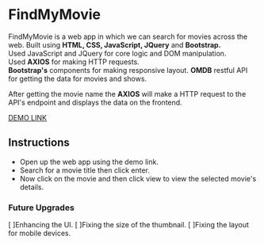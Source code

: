 <h1>FindMyMovie</h1>
FindMyMovie is a web app in which we can search for movies across the web. Built using <b>HTML, CSS, JavaScript, JQuery</b> and <b>Bootstrap.</b><br>
Used JavaScript and JQuery for core logic and DOM manipulation.<br>
Used <b>AXIOS</b> for making HTTP requests.<br>
<b>Bootstrap's</b> components for making responsive layout. 
<b>OMDB</b> restful API for getting the data for movies and shows. 
<br>

After getting the movie name the <b>AXIOS</b> will make a HTTP request to the API's endpoint and displays the data on the frontend.

[DEMO LINK](https://sundarakanthan.github.io/FindMyMovie/)

<h2>Instructions</h2>
<ul>
  <li>Open up the web app using the demo link.</li>
  <li>Search for a movie title then click enter.</li>
  <li>Now click on the movie and then click view to view the selected movie's details.</li>
</ul>

<h3>Future Upgrades</h3>
[ ]Enhancing the UI.
[ ]Fixing the size of the thumbnail.
[ ]Fixing the layout for mobile devices.
